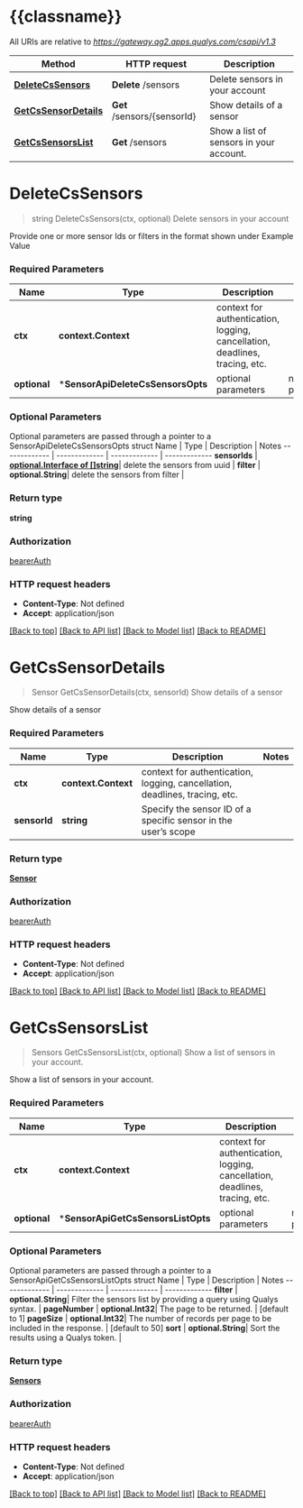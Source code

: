 # {{classname}}

All URIs are relative to *https://gateway.qg2.apps.qualys.com/csapi/v1.3*

Method | HTTP request | Description
------------- | ------------- | -------------
[**DeleteCsSensors**](SensorApi.md#DeleteCsSensors) | **Delete** /sensors | Delete sensors in your account
[**GetCsSensorDetails**](SensorApi.md#GetCsSensorDetails) | **Get** /sensors/{sensorId} | Show details of a sensor
[**GetCsSensorsList**](SensorApi.md#GetCsSensorsList) | **Get** /sensors | Show a list of sensors in your account.

# **DeleteCsSensors**
> string DeleteCsSensors(ctx, optional)
Delete sensors in your account

Provide one or more sensor Ids or filters in the format shown under Example Value

### Required Parameters

Name | Type | Description  | Notes
------------- | ------------- | ------------- | -------------
 **ctx** | **context.Context** | context for authentication, logging, cancellation, deadlines, tracing, etc.
 **optional** | ***SensorApiDeleteCsSensorsOpts** | optional parameters | nil if no parameters

### Optional Parameters
Optional parameters are passed through a pointer to a SensorApiDeleteCsSensorsOpts struct
Name | Type | Description  | Notes
------------- | ------------- | ------------- | -------------
 **sensorIds** | [**optional.Interface of []string**](string.md)| delete the sensors from uuid | 
 **filter** | **optional.String**| delete the sensors from filter | 

### Return type

**string**

### Authorization

[bearerAuth](../README.md#bearerAuth)

### HTTP request headers

 - **Content-Type**: Not defined
 - **Accept**: application/json

[[Back to top]](#) [[Back to API list]](../README.md#documentation-for-api-endpoints) [[Back to Model list]](../README.md#documentation-for-models) [[Back to README]](../README.md)

# **GetCsSensorDetails**
> Sensor GetCsSensorDetails(ctx, sensorId)
Show details of a sensor

Show details of a sensor

### Required Parameters

Name | Type | Description  | Notes
------------- | ------------- | ------------- | -------------
 **ctx** | **context.Context** | context for authentication, logging, cancellation, deadlines, tracing, etc.
  **sensorId** | **string**| Specify the sensor ID of a specific sensor in the user’s scope | 

### Return type

[**Sensor**](Sensor.md)

### Authorization

[bearerAuth](../README.md#bearerAuth)

### HTTP request headers

 - **Content-Type**: Not defined
 - **Accept**: application/json

[[Back to top]](#) [[Back to API list]](../README.md#documentation-for-api-endpoints) [[Back to Model list]](../README.md#documentation-for-models) [[Back to README]](../README.md)

# **GetCsSensorsList**
> Sensors GetCsSensorsList(ctx, optional)
Show a list of sensors in your account.

Show a list of sensors in your account.

### Required Parameters

Name | Type | Description  | Notes
------------- | ------------- | ------------- | -------------
 **ctx** | **context.Context** | context for authentication, logging, cancellation, deadlines, tracing, etc.
 **optional** | ***SensorApiGetCsSensorsListOpts** | optional parameters | nil if no parameters

### Optional Parameters
Optional parameters are passed through a pointer to a SensorApiGetCsSensorsListOpts struct
Name | Type | Description  | Notes
------------- | ------------- | ------------- | -------------
 **filter** | **optional.String**| Filter the sensors list by providing a query using Qualys syntax. | 
 **pageNumber** | **optional.Int32**| The page to be returned. | [default to 1]
 **pageSize** | **optional.Int32**| The number of records per page to be included in the response. | [default to 50]
 **sort** | **optional.String**| Sort the results using a Qualys token. | 

### Return type

[**Sensors**](Sensors.md)

### Authorization

[bearerAuth](../README.md#bearerAuth)

### HTTP request headers

 - **Content-Type**: Not defined
 - **Accept**: application/json

[[Back to top]](#) [[Back to API list]](../README.md#documentation-for-api-endpoints) [[Back to Model list]](../README.md#documentation-for-models) [[Back to README]](../README.md)

